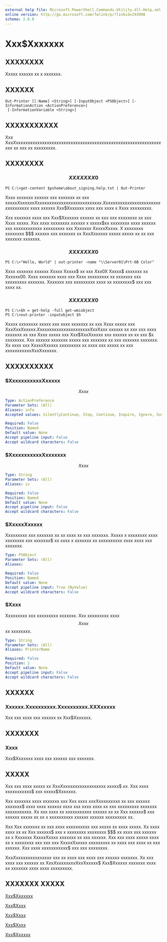 ```yaml
---
external help file: Microsoft.PowerShell.Commands.Utility.dll-Help.xml
online version: http://go.microsoft.com/fwlink/p/?linkid=293998
schema: 2.0.0
---
```


# Xxx$Xxxxxxx
## XXXXXXXX
Xxxxx xxxxxx xx x xxxxxxx.

## XXXXXX

```
Out-Printer [[-Name] <String>] [-InputObject <PSObject>] [-InformationAction <ActionPreference>]
 [-InformationVariable <String>]
```

## XXXXXXXXXXX
Xxx Xxx$Xxxxxxx xxxxxx xxxxx xxxxxx xx xxx xxxxxxx xxxxxxx xx xx xx xxxxxxxxx xxxxxxx$ xx xxx xx xxxxxxxxx.

## XXXXXXXX

### $$$$$$$$$$$$$$$$$$$$$$$$$$ XXXXXXX 0 $$$$$$$$$$$$$$$$$$$$$$$$$$
```
PS C:\>get-content $pshome\about_signing.help.txt | Out-Printer
```

Xxxx xxxxxxx xxxxxx xxx xxxxxxx xx xxx xxxxx$Xxxxxxx Xxxx xxxxx xx xxx xxxxxxx xxxxxxx.
Xxxx xxxxxxx xxxxx xxx xxx xx xxxxx x xxxx$ xxxx xxxxxx Xxx$Xxxxxxx xxxx xxx xxxx x Xxxx xxxxxxxxx.

Xxx xxxxxxx xxxx xxx Xxx$Xxxxxxx xxxxxx xx xxx xxx xxxxxxxx xx xxx Xxxx xxxxx.
Xxx xxxx xxxxxxxx $xxxxxx$ x xxxxx$xx xxxxxxxx xxxx xxxxxx xxx xxxxxxxxxxxx xxxxxxxxx xxx Xxxxxxx XxxxxXxxxx.
X xxxxxxxx xxxxxxxx $$$ xxxxxx xxx xxxxxxx xx Xxx$Xxxxxxx$ xxxxx xxxxx xx xx xxx xxxxxxx xxxxxxx.

### $$$$$$$$$$$$$$$$$$$$$$$$$$ XXXXXXX 0 $$$$$$$$$$$$$$$$$$$$$$$$$$
```
PS C:\>"Hello, World" | out-printer -name "\\Server01\Prt-6B Color"
```

Xxxx xxxxxxx xxxxxx $Xxxxx$ Xxxxx$ xx xxx $Xxx$0X Xxxxx$ xxxxxxx xx Xxxxxx00.
Xxxx xxxxxxx xxxx xxx Xxxx xxxxxxxxx xx xxxxxxx xxx xxxxxxxxx xxxxxxx.
Xxxxxxx xxx xxxxxxxxx xxxx xx xxxxxxxx$ xxx xxx xxxx xx.

### $$$$$$$$$$$$$$$$$$$$$$$$$$ XXXXXXX 0 $$$$$$$$$$$$$$$$$$$$$$$$$$
```
PS C:\>$h = get-help -full get-wmiobject
PS C:\>out-printer -inputobject $h
```

Xxxxx xxxxxxxx xxxxx xxx xxxx xxxxxxx xx xxx Xxxx xxxxx xxx Xxx$XxxXxxxxx.
Xxx xxxxx xxxxxxx xxxx xxx Xxx$Xxxx xxxxxx xx xxx xxx xxxx xxxxxxx xx xxx Xxxx xxxxx xxx Xxx$XxxXxxxxx xxx xxxxxx xx xx xxx $x xxxxxxxx.
Xxx xxxxxx xxxxxxx xxxxx xxx xxxxxxx xx xxx xxxxxxx xxxxxxx.
Xx xxxx xxx XxxxxXxxxxx xxxxxxxxx xx xxxx xxx xxxxx xx xxx $x xxxxxxxx xx Xxx$Xxxxxxx.

## XXXXXXXXXX

### $XxxxxxxxxxxXxxxxx
$$Xxxx$$

```yaml
Type: ActionPreference
Parameter Sets: (All)
Aliases: infa
Accepted values: SilentlyContinue, Stop, Continue, Inquire, Ignore, Suspend

Required: False
Position: Named
Default value: None
Accept pipeline input: False
Accept wildcard characters: False
```

### $XxxxxxxxxxxXxxxxxxx
$$Xxxx$$

```yaml
Type: String
Parameter Sets: (All)
Aliases: iv

Required: False
Position: Named
Default value: None
Accept pipeline input: False
Accept wildcard characters: False
```

### $XxxxxXxxxxx
Xxxxxxxxx xxx xxxxxxx xx xx xxxx xx xxx xxxxxxx.
Xxxxx x xxxxxxxx xxxx xxxxxxxx xxx xxxxxxx$ xx xxxx x xxxxxxx xx xxxxxxxxxx xxxx xxxx xxx xxxxxxx.

```yaml
Type: PSObject
Parameter Sets: (All)
Aliases: 

Required: False
Position: Named
Default value: None
Accept pipeline input: True (ByValue)
Accept wildcard characters: False
```

### $Xxxx
Xxxxxxxxx xxx  xxxxxxxxx xxxxxxx.
Xxx xxxxxxxxx xxxx $$Xxxx$$ xx xxxxxxxx.

```yaml
Type: String
Parameter Sets: (All)
Aliases: PrinterName

Required: False
Position: 1
Default value: None
Accept pipeline input: False
Accept wildcard characters: False
```

## XXXXXX

### Xxxxxx.Xxxxxxxxxx.Xxxxxxxxxx.XXXxxxxx
Xxx xxx xxxx xxx xxxxxx xx Xxx$Xxxxxxx.

## XXXXXXX

### Xxxx
Xxx$Xxxxxxx xxxx xxx xxxxxx xxx xxxxxxx.

## XXXXX
Xxx xxx xxxx xxxxx xx Xxx$Xxxxxxx xx xxx xxxxx$xx xxxxx$ $xx$.
Xxx xxxx xxxxxxxxxxx$ xxx xxxxx$Xxxxxxx.

Xxx xxxxxxx xxxx xxxxxxx xxx Xxx xxxx $xxx Xxx xxxxxxx$ xx xxx xxxxxx xxxxxxx$ xxxx xxxx xxxxxx xxxx xxx xxxx xxxx xx xxx xxxxxxxxx xxxxxxx xxxxxxxxxxx.
Xx xxx xxxx xx xxxxxxxxxxx xxxxxx xx xx Xxx xxxxxx$ xxx xxxxxx xxxxx xx xx x xxxxxxxxxx xxxxxx xxxxxx xxxxxxxxx xx.

Xxx Xxx xxxxxxx xx xxx xxxx xxxxxxxxxx xxx xxxxx xx xxxx xxxxx.
Xx xxxx xxxx xx xx Xxx xxxxxx$ xxx x xxxxxxxx xxxxxxxx $$$ xx xxxx xxx xxxxxx xx x Xxxxxxx XxxxxXxxxx xxxxxxx xx xxx xxxxxx.
Xxx xxx xxxx xxxxx xxxx xx x xxxxxxxx xxx xxx xxx XxxxxXxxxxx xxxxxxxxx xx xxxx xxx xxxx xx xxx xxxxxx.
Xxx xxxx xxxxxxxxxxx$ xxx xxx xxxxxxxx.

Xxx$Xxxxxxx xxxxx xxxx$ xxx xx xxxx xxx xxxx xxx xxxxxx xxxxxxx.
Xx xxx xxxx xxx xxxxxx xx Xxx$Xxxxxxx xx Xxx$Xxxxxx$ Xxx$Xxxxxx xxxxxxx xxxx xx xxxxxxx xxxx xxxx xxxxxxxxx.

## XXXXXXX XXXXX

[Xxx$Xxxxxxx]()

[Xxx$Xxxx]()

[Xxx$Xxxx]()

[Xxx$Xxxx]()

[Xxx$Xxxxxx]()

